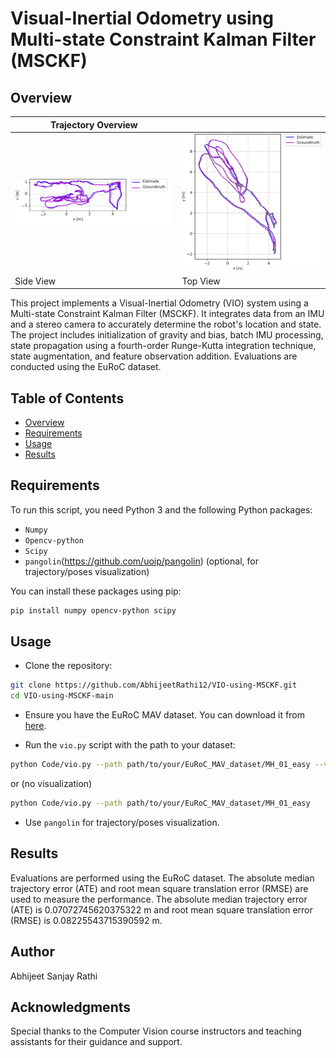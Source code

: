 # Visual-Inertial Odometry using Multi-state Constraint Kalman Filter (MSCKF)

## Overview

| **Trajectory Overview** |  |
|----------|----------|
| ![Alt1](Images/Trajectory_side_view.png) | ![Alt2](Images/Trajectory_top_view.png) |
| Side View  | Top View  |

This project implements a Visual-Inertial Odometry (VIO) system using a Multi-state Constraint Kalman Filter (MSCKF). It integrates data from an IMU and a stereo camera to accurately determine the robot's location and state. The project includes initialization of gravity and bias, batch IMU processing, state propagation using a fourth-order Runge-Kutta integration technique, state augmentation, and feature observation addition. Evaluations are conducted using the EuRoC dataset.

## Table of Contents

- [Overview](#overview)
- [Requirements](#requirements)
- [Usage](#usage)
- [Results](#results)
  
## Requirements

To run this script, you need Python 3 and the following Python packages:
- `Numpy`
- `Opencv-python`
- `Scipy`
- `pangolin`(https://github.com/uoip/pangolin) (optional, for trajectory/poses visualization)


You can install these packages using pip:

```bash
pip install numpy opencv-python scipy
```

## Usage

* Clone the repository:

```bash
git clone https://github.com/AbhijeetRathi12/VIO-using-MSCKF.git
cd VIO-using-MSCKF-main
```

* Ensure you have the EuRoC MAV dataset. You can download it from [here](http://projects.asl.ethz.ch/datasets/doku.php?id=kmavvisualinertialdatasets).

* Run the `vio.py` script with the path to your dataset:
```bash
python Code/vio.py --path path/to/your/EuRoC_MAV_dataset/MH_01_easy --view
```

or (no visualization)

```bash
python Code/vio.py --path path/to/your/EuRoC_MAV_dataset/MH_01_easy
```

* Use `pangolin` for trajectory/poses visualization.

## Results

Evaluations are performed using the EuRoC dataset. The absolute median trajectory error (ATE) and root mean square translation error (RMSE) are used to measure the performance. The absolute median trajectory error (ATE) is 0.07072745620375322 m and root mean square translation error (RMSE) is 0.08225543715390592 m.

## Author
Abhijeet Sanjay Rathi

## Acknowledgments
Special thanks to the Computer Vision course instructors and teaching assistants for their guidance and support.
